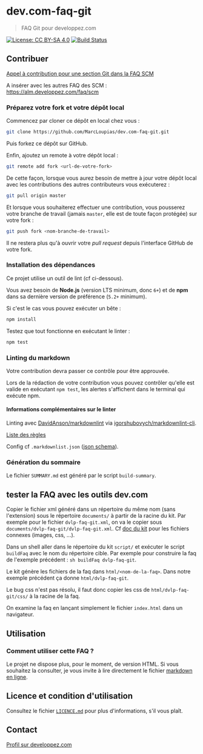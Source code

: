 # dev.com-faq-git

> FAQ Git pour developpez.com

[![License: CC BY-SA 4.0](https://img.shields.io/badge/License-CC%20BY--SA%204.0-lightgrey.svg)](http://creativecommons.org/licenses/by-sa/4.0/)
[![Build Status](https://travis-ci.com/MarcLoupias/dev.com-faq-git.svg?branch=master)](https://travis-ci.com/MarcLoupias/dev.com-faq-git)

## Contribuer

[Appel à contribution pour une section Git dans la FAQ SCM](https://www.developpez.net/forums/d1844867/general-developpement/alm/contribuez/appel-contribution-section-git-faq-scm/)

A insérer avec les autres FAQ des SCM : https://alm.developpez.com/faq/scm

### Préparez votre fork et votre dépôt local

Commencez par cloner ce dépôt en local chez vous : 

```bash
git clone https://github.com/MarcLoupias/dev.com-faq-git.git
```

Puis forkez ce dépôt sur GitHub.

Enfin, ajoutez un remote à votre dépôt local : 

```bash
git remote add fork <url-de-votre-fork>
```

De cette façon, lorsque vous aurez besoin de mettre à jour votre dépôt local avec les contributions des autres contributeurs vous exécuterez :

```bash
git pull origin master
```

Et lorsque vous souhaiterez effectuer une contribution, vous pousserez votre branche de travail (jamais `master`, elle est de toute façon protégée) sur votre fork :

```bash
git push fork <nom-branche-de-travail>
```

Il ne restera plus qu'à ouvrir votre *pull request* depuis l'interface GitHub de votre fork.

### Installation des dépendances

Ce projet utilise un outil de lint (cf ci-dessous).

Vous avez besoin de **Node.js** (version LTS minimum, donc `6+`) et de **npm** dans sa dernière version de préférence (`5.2+` minimum).

Si c'est le cas vous pouvez exécuter un bête :

```bash
npm install
```

Testez que tout fonctionne en exécutant le linter :

```bash
npm test
```

### Linting du markdown

Votre contribution devra passer ce contrôle pour être approuvée.

Lors de la rédaction de votre contribution vous pouvez contrôler qu'elle est valide en exécutant `npm test`, les alertes s'affichent dans le terminal qui exécute npm.

#### Informations complémentaires sur le linter

Linting avec [DavidAnson/markdownlint](https://github.com/DavidAnson/markdownlint) via [igorshubovych/markdownlint-cli](https://github.com/igorshubovych/markdownlint-cli).

[Liste des règles](https://github.com/DavidAnson/markdownlint/blob/master/doc/Rules.md#md001)

Config cf `.markdownlist.json` ([json schema](https://github.com/DavidAnson/markdownlint/blob/master/schema/markdownlint-config-schema.json)).

### Génération du sommaire

Le fichier `SUMMARY.md` est généré par le script `build-summary`.

## tester la FAQ avec les outils dev.com

Copier le fichier xml généré dans un répertoire du même nom (sans l'extension) sous le répertoire `documents/` à partir de la racine du kit.
Par exemple pour le fichier `dvlp-faq-git.xml`, on va le copier sous `documents/dvlp-faq-git/dvlp-faq-git.xml`.
Cf [doc du kit](http://club.developpez.com/outils/wiki/KitGeneration) pour les fichiers connexes (images, css, ...).

Dans un shell aller dans le répertoire du kit `script/` et exécuter le script `buildFaq` avec le nom du répertoire cible.
Par exemple pour construire la faq de l'exemple précédent : `sh buildFaq dvlp-faq-git`.

Le kit génère les fichiers de la faq dans `html/<nom-de-la-faq>`. Dans notre exemple précédent ça donne `html/dvlp-faq-git`.

Le bug css n'est pas résolu, il faut donc copier les css de `html/dvlp-faq-git/css/` à la racine de la faq.

On examine la faq en lançant simplement le fichier `index.html` dans un navigateur.

## Utilisation

### Comment utiliser cette FAQ ?

Le projet ne dispose plus, pour le moment, de version HTML.
Si vous souhaitez la consulter, je vous invite à lire directement le fichier [markdown en ligne](https://github.com/MarcLoupias/dev.com-faq-git/blob/master/faq-content/SUMMARY.md).

## Licence et condition d'utilisation

Consultez le fichier [`LICENCE.md`](LICENCE.md) pour plus d'informations, s'il vous plaît.

## Contact

[Profil sur developpez.com](https://www.developpez.net/forums/u70899/marco46/)
